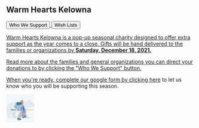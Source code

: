 
## Warm Hearts Kelowna
<a href="pdfs/Warm Hearts Holiday Charity.pdf" target="_blank">
<button type="button">Who We Support</button>
  
<a href="pdfs/WH Gift Card Suggestions.pdf" target="_blank">
<button type="button">Wish Lists</button>
  
Warm Hearts Kelowna is a pop-up seasonal charity designed to offer extra support as the year comes to a close. Gifts will be hand delivered to the families or organizations by **Saturday, December 18, 2021.**

Read more about the families and general organizations you can direct your donations to by clicking the "Who We Support" button. 

When you're ready, complete our google form by clicking [here](https://forms.gle/Dno15Jz4uVionoqx7) to let us know who you will be supporting this season. 

<img src="imgs/logo.png" alt="Warm Hearts Kelowna" width="75"/> 


 
